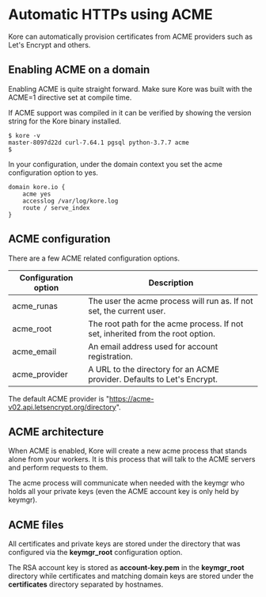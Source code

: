 # Automatic HTTPs using ACME

Kore can automatically provision certificates from ACME providers
such as Let's Encrypt and others.

## Enabling ACME on a domain

Enabling ACME is quite straight forward. Make sure Kore was built with
the ACME=1 directive set at compile time.

If ACME support was compiled in it can be verified by showing the
version string for the Kore binary installed.

```
$ kore -v
master-8097d22d curl-7.64.1 pgsql python-3.7.7 acme
$
```

In your configuration, under the domain context you set the acme
configuration option to yes.

```
domain kore.io {
	acme yes
	accesslog /var/log/kore.log
	route / serve_index
}
```

## ACME configuration

There are a few ACME related configuration options.

| Configuration option | Description |
| --- | --- |
| acme\_runas | The user the acme process will run as. If not set, the current user. |
| acme\_root | The root path for the acme process. If not set, inherited from the root option. |
| acme\_email | An email address used for account registration. |
| acme\_provider | A URL to the directory for an ACME provider. Defaults to Let's Encrypt. |

The default ACME provider is "https://acme-v02.api.letsencrypt.org/directory".

## ACME architecture

When ACME is enabled, Kore will create a new acme process that stands
alone from your workers. It is this process that will talk to the
ACME servers and perform requests to them.

The acme process will communicate when needed with the keymgr who holds
all your private keys (even the ACME account key is only held by keymgr).

## ACME files

All certificates and private keys are stored under the directory that
was configured via the **keymgr_root** configuration option.

The RSA account key is stored as **account-key.pem** in the **keymgr_root**
directory while certificates and matching domain keys are stored under
the **certificates**  directory separated by hostnames.
